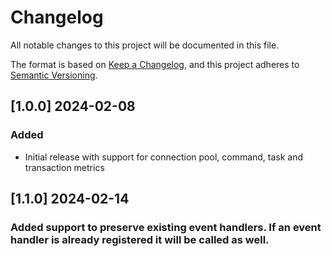 # Changelog

All notable changes to this project will be documented in this file.

The format is based on [Keep a Changelog](https://keepachangelog.com/en/1.1.0/),
and this project adheres to [Semantic Versioning](https://semver.org/spec/v2.0.0.html).

## [1.0.0] 2024-02-08

### Added

- Initial release with support for connection pool, command, task and transaction metrics

## [1.1.0] 2024-02-14

### Added support to preserve existing event handlers. If an event handler is already registered it will be called as well.
